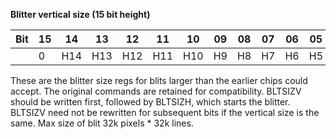 **Blitter vertical size (15 bit height)**

|Bit| 15| 14| 13| 12| 11| 10| 09| 08| 07| 06| 05| 04| 03| 02| 01| 00  |
|---|---|---|---|---|---|---|---|---|---|---|---|---|---|---|---|---  |
|| 0| H14| H13| H12| H11| H10| H9| H8| H7| H6| H5| H4| H3| H2| H1| H0|

These are the blitter size regs for blits larger than the earlier chips could accept. The original commands are retained for compatibility. BLTSIZV should be written first, followed by BLTSIZH, which starts the blitter. BLTSIZV need not be rewritten for subsequent bits if the vertical size is the same. Max size of blit 32k pixels * 32k lines.

